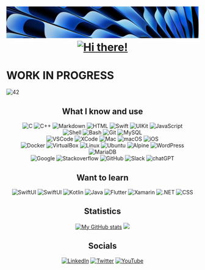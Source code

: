 <h1 align="center">
    <img src="https://github.com/aaron-22766/aaron-22766/blob/main/bin/images/banner.jpg">
    <br>
    <a href="https://git.io/typing-svg"><img src="https://readme-typing-svg.herokuapp.com?font=M+PLUS+Rounded+1c&weight=800&size=40&color=497DE6&center=true&vCenter=true&random=false&width=700&height=70&lines=Hi+there!+I'm+Aaron+%E2%9C%8C%EF%B8%8F;Welcome+to+my+profile!" alt="Hi there!" /></a>
</h1>



# WORK IN PROGRESS
<img src="https://img.shields.io/badge/Heilbronn-58B7BA?style=for-the-badge&logo=42&logoColor=white" alt="42">





<div align="center">
    <h2>What I know and use</h2>
    <img src="https://img.shields.io/badge/C-00599C?style=for-the-badge&logo=c&logoColor=white" alt="C">
    <img src="https://img.shields.io/badge/C%2B%2B-00599C?style=for-the-badge&logo=c%2B%2B&logoColor=white" alt="C++">
    <img src="https://img.shields.io/badge/Markdown-000000?style=for-the-badge&logo=markdown&logoColor=white" alt="Markdown">
    <img src="https://img.shields.io/badge/HTML-E34F26?style=for-the-badge&logo=html5&logoColor=white" alt="HTML">
    <img src="https://img.shields.io/badge/Swift-FA7343?style=for-the-badge&logo=swift&logoColor=white" alt="Swift">
    <img src="https://img.shields.io/badge/UIKit-4089F4?style=for-the-badge&logo=uikit&logoColor=white" alt="UIKit">
    <img src="https://img.shields.io/badge/JavaScript-323330?style=for-the-badge&logo=javascript&logoColor=F7DF1E" alt="JavaScript">
    <br>
    <img src="https://img.shields.io/badge/Shell_Script-121011?style=for-the-badge&logo=gnu-bash&logoColor=white" alt="Shell">
    <img src="https://img.shields.io/badge/Bash-4EAA25?style=for-the-badge&logo=GNU%20Bash&logoColor=white" alt="Bash">
    <img src="https://img.shields.io/badge/GIT-E44C30?style=for-the-badge&logo=git&logoColor=white" alt="Git">
    <img src="https://img.shields.io/badge/mysql-335070?style=for-the-badge&logo=mysql&logoColor=white" alt="MySQL">
    <br>
    <img src="https://img.shields.io/badge/VSCode-0078D4?style=for-the-badge&logo=visual%20studio%20code&logoColor=white" alt="VSCode">
    <img src="https://img.shields.io/badge/Xcode-007ACC?style=for-the-badge&logo=Xcode&logoColor=white" alt="XCode">
    <img src="https://img.shields.io/badge/mac-FFFFFF?style=for-the-badge&logo=apple&logoColor=black" alt="Mac">
    <img src="https://img.shields.io/badge/macos-FFFFFF?style=for-the-badge&logo=macos&logoColor=black" alt="macOS">
    <img src="https://img.shields.io/badge/iOS-FFFFFF?style=for-the-badge&logo=ios&logoColor=black" alt="iOS">
    <br>
    <img src="https://img.shields.io/badge/docker-%230db7ed.svg?style=for-the-badge&logo=docker&logoColor=white" alt="Docker">
    <img src="https://img.shields.io/badge/VirtualBox-21416b?style=for-the-badge&logo=VirtualBox&logoColor=white" alt="VirtualBox">
    <img src="https://img.shields.io/badge/Linux-FCC624?style=for-the-badge&logo=linux&logoColor=black" alt="Linux">
    <img src="https://img.shields.io/badge/Ubuntu-E95420?style=for-the-badge&logo=ubuntu&logoColor=white" alt="Ubuntu">
    <img src="https://img.shields.io/badge/Alpine-0D597F?style=for-the-badge&logo=alpine-linux&logoColor=white" alt="Alpine">
    <img src="https://img.shields.io/badge/Wordpress-21759B?style=for-the-badge&logo=wordpress&logoColor=white" alt="WordPress">
    <img src="https://img.shields.io/badge/MariaDB-003545?style=for-the-badge&logo=mariadb&logoColor=white" alt="MariaDB">
    <br>
    <img src="https://img.shields.io/badge/Google-202124?style=for-the-badge&logo=google&logoColor=white" alt="Google">
    <img src="https://img.shields.io/badge/Stackoverflow-E3853D?style=for-the-badge&logo=stackoverflow&logoColor=white" alt="Stackoverflow">
    <img src="https://img.shields.io/badge/GitHub-100000?style=for-the-badge&logo=github&logoColor=white" alt="GitHub">
    <img src="https://img.shields.io/badge/Slack-4A154B?style=for-the-badge&logo=slack&logoColor=white" alt="Slack">
    <img src="https://img.shields.io/badge/chatGPT-74aa9c?style=for-the-badge&logo=openai&logoColor=white" alt="chatGPT">
    <h2>Want to learn</h2>
    <img src="https://img.shields.io/badge/SwiftUI-284DCF?style=for-the-badge&logo=swift&logoColor=white" alt="SwiftUI">
    <img src="https://img.shields.io/badge/Objective%E2%80%93C-000000?style=for-the-badge&logo=apple&logoColor=white" alt="SwiftUI">
    <img src="https://img.shields.io/badge/Kotlin-B236DD?style=for-the-badge&logo=kotlin&logoColor=white" alt="Kotlin">
    <img src="https://img.shields.io/badge/Java-D7463F?style=for-the-badge&logo=openjdk&logoColor=white" alt="Java">
    <img src="https://img.shields.io/badge/Flutter-02569B?style=for-the-badge&logo=flutter&logoColor=white" alt="Flutter">
    <img src="https://img.shields.io/badge/Xamarin-3498DB?style=for-the-badge&logo=xamarin&logoColor=white" alt="Xamarin">
    <img src="https://img.shields.io/badge/.NET-5C2D91?style=for-the-badge&logo=.net&logoColor=white" alt=".NET">
    <img src="https://img.shields.io/badge/CSS-239120?&style=for-the-badge&logo=css3&logoColor=white" alt="CSS">
    <h2>Statistics</h2>
    <a href="https://github.com/anuraghazra/github-readme-stats"><img src="https://github-readme-stats.vercel.app/api?username=aaron-22766&hide=prs&show_icons=true&=title_color=ffffff&text_color=e7edf2&icon_color=050b4a&hide_border=true&border_radius=21&bg_color=45,7297df,224abf&hide_rank=true&include_all_commits=true&custom_title=My+GitHub+stats" alt="My GitHub stats"></a>
    <a href="https://github.com/anuraghazra/github-readme-stats"><img src="https://github-readme-stats.vercel.app/api/top-langs/?username=aaron-22766&=title_color=ffffff&text_color=e7edf2&layout=compact&hide_border=true&border_radius=21&bg_color=45,386CE2,060A40" als="Most Used Languages"></a>
    <h2>Socials</h2>
    <a href="https://www.linkedin.com/in/aaron-rabenstein" target="_blank"><img src="https://img.shields.io/badge/LinkedIn-0077B5?style=for-the-badge&logo=linkedin&logoColor=white" alt="LinkedIn"></a>
    <a href="https://twitter.com/aaron__22766" target="_blank"><img src="https://img.shields.io/badge/Twitter-1DA1F2?style=for-the-badge&logo=twitter&logoColor=white" alt="Twitter"></a>
    <a href="https://www.youtube.com/@aaron_22766" target="_blank"><img src="https://img.shields.io/badge/YouTube-FF0000?style=for-the-badge&logo=youtube&logoColor=white" alt="YouTube"></a>

</div>

<p align="right">
    <a href="https://github.com/hehuapei/visitor-badge"><img src="https://visitor-badge.laobi.icu/badge?page_id=aaron-22766.aaron-22766&right_color=yellow" alt=""></a>
</p>

<!--
<a href=""><img src="" alt=""></a>
<img src="">
